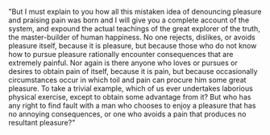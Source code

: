 "But I must explain to you how all this mistaken idea of denouncing pleasure and praising pain was born and
I will give you a complete account of the system, and expound the actual teachings of the great explorer
of the truth, the master-builder of human happiness. No one rejects, dislikes, or avoids pleasure
itself, because it is pleasure, but because those who do not know how to pursue pleasure rationally
encounter consequences that are extremely painful. Nor again is there anyone who loves or pursues or
desires to obtain pain of itself, because it is pain, but because occasionally circumstances occur in
which toil and pain can procure him some great pleasure. To take a trivial example, which of us ever undertakes laborious physical exercise, except to obtain some advantage from it? But who has any right to
find fault with a man who chooses to enjoy a pleasure that has no annoying consequences, or one who
avoids a pain that produces no resultant pleasure?"